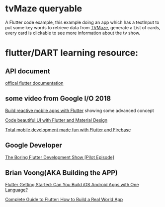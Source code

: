 # tvMaze queryable

A Flutter code example,
this example doing an app which has a textInput to put some key words to retrieve data from [TVMaze](http://www.tvmaze.com/api), generate a List of cards,
every card is clickable to see more information about the tv show. 

# flutter/DART learning resource:

## API document
[offical flutter documentation](https://flutter.io/)

## some video from Google I/O 2018
[Build reactive mobile apps with Flutter](https://www.youtube.com/watch?v=RS36gBEp8OI&t=848s)
showing some advanced concept

[Code beautiful UI with Flutter and Material Design](https://www.youtube.com/watch?v=hA0hrpR-o8U)


[Total mobile development made fun with Flutter and Firebase](https://www.youtube.com/watch?v=p4yLzYwy_4g)


## Google Developer
[The Boring Flutter Development Show [Pilot Episode]](https://www.youtube.com/watch?v=yr8F2S3Amas)

## Brian Voong(AKA Building the APP)
[Flutter Getting Started: Can You Build iOS Android Apps with One Language?](https://www.youtube.com/watch?v=0gA6o6YWheo)

[Complete Guide to Flutter: How to Build a Real World App](https://www.youtube.com/watch?v=S59b-XFsyY8&t=950s)